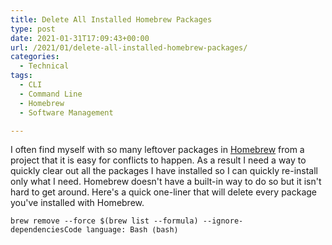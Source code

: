 ```yaml
---
title: Delete All Installed Homebrew Packages
type: post
date: 2021-01-31T17:09:43+00:00
url: /2021/01/delete-all-installed-homebrew-packages/
categories:
  - Technical
tags:
  - CLI
  - Command Line
  - Homebrew
  - Software Management

---
```

I often find myself with so many leftover packages in [Homebrew][1] from a project that it is easy for conflicts to happen. As a result I need a way to quickly clear out all the packages I have installed so I can quickly re-install only what I need. Homebrew doesn't have a built-in way to do so but it isn't hard to get around. Here's a quick one-liner that will delete every package you've installed with Homebrew.

<pre class="wp-block-code" aria-describedby="shcb-language-114" data-shcb-language-name="Bash" data-shcb-language-slug="bash"><span><code class="hljs language-bash">brew remove --force $(brew list --formula) --ignore-dependencies</code></span><small class="shcb-language" id="shcb-language-114"><span class="shcb-language__label">Code language:</span> <span class="shcb-language__name">Bash</span> <span class="shcb-language__paren">(</span><span class="shcb-language__slug">bash</span><span class="shcb-language__paren">)</span></small></pre>

 [1]: https://brew.sh/